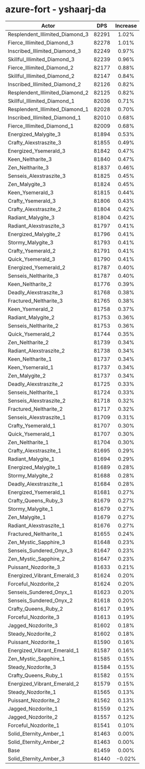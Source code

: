 # azure-fort - yshaarj-da
| Actor | DPS | Increase |
|---|:---:|:---:|
|Resplendent_Illimited_Diamond_3|82291|1.02%|
|Fierce_Illimited_Diamond_3|82278|1.01%|
|Inscribed_Illimited_Diamond_3|82249|0.97%|
|Skillful_Illimited_Diamond_3|82239|0.96%|
|Fierce_Illimited_Diamond_2|82177|0.88%|
|Skillful_Illimited_Diamond_2|82147|0.84%|
|Inscribed_Illimited_Diamond_2|82126|0.82%|
|Resplendent_Illimited_Diamond_2|82125|0.82%|
|Skillful_Illimited_Diamond_1|82036|0.71%|
|Resplendent_Illimited_Diamond_1|82028|0.70%|
|Inscribed_Illimited_Diamond_1|82010|0.68%|
|Fierce_Illimited_Diamond_1|82009|0.68%|
|Energized_Malygite_3|81894|0.53%|
|Crafty_Alexstraszite_3|81855|0.49%|
|Energized_Ysemerald_3|81842|0.47%|
|Keen_Neltharite_3|81840|0.47%|
|Zen_Neltharite_3|81837|0.46%|
|Senseis_Alexstraszite_3|81825|0.45%|
|Zen_Malygite_3|81824|0.45%|
|Keen_Ysemerald_3|81815|0.44%|
|Crafty_Ysemerald_3|81806|0.43%|
|Crafty_Alexstraszite_2|81804|0.42%|
|Radiant_Malygite_3|81804|0.42%|
|Radiant_Alexstraszite_3|81797|0.41%|
|Energized_Malygite_2|81796|0.41%|
|Stormy_Malygite_3|81793|0.41%|
|Crafty_Ysemerald_2|81791|0.41%|
|Quick_Ysemerald_3|81790|0.41%|
|Energized_Ysemerald_2|81787|0.40%|
|Senseis_Neltharite_3|81787|0.40%|
|Keen_Neltharite_2|81776|0.39%|
|Deadly_Alexstraszite_3|81768|0.38%|
|Fractured_Neltharite_3|81765|0.38%|
|Keen_Ysemerald_2|81758|0.37%|
|Radiant_Malygite_2|81753|0.36%|
|Senseis_Neltharite_2|81753|0.36%|
|Quick_Ysemerald_2|81744|0.35%|
|Zen_Neltharite_2|81739|0.34%|
|Radiant_Alexstraszite_2|81738|0.34%|
|Keen_Neltharite_1|81737|0.34%|
|Keen_Ysemerald_1|81737|0.34%|
|Zen_Malygite_2|81737|0.34%|
|Deadly_Alexstraszite_2|81725|0.33%|
|Senseis_Neltharite_1|81724|0.33%|
|Senseis_Alexstraszite_2|81718|0.32%|
|Fractured_Neltharite_2|81717|0.32%|
|Senseis_Alexstraszite_1|81709|0.31%|
|Crafty_Ysemerald_1|81707|0.30%|
|Quick_Ysemerald_1|81707|0.30%|
|Zen_Neltharite_1|81704|0.30%|
|Crafty_Alexstraszite_1|81695|0.29%|
|Radiant_Malygite_1|81694|0.29%|
|Energized_Malygite_1|81689|0.28%|
|Stormy_Malygite_2|81688|0.28%|
|Deadly_Alexstraszite_1|81684|0.28%|
|Energized_Ysemerald_1|81681|0.27%|
|Crafty_Queens_Ruby_3|81679|0.27%|
|Stormy_Malygite_1|81679|0.27%|
|Zen_Malygite_1|81679|0.27%|
|Radiant_Alexstraszite_1|81676|0.27%|
|Fractured_Neltharite_1|81655|0.24%|
|Zen_Mystic_Sapphire_3|81648|0.23%|
|Senseis_Sundered_Onyx_3|81647|0.23%|
|Zen_Mystic_Sapphire_2|81647|0.23%|
|Puissant_Nozdorite_3|81633|0.21%|
|Energized_Vibrant_Emerald_3|81624|0.20%|
|Forceful_Nozdorite_2|81624|0.20%|
|Senseis_Sundered_Onyx_1|81623|0.20%|
|Senseis_Sundered_Onyx_2|81618|0.20%|
|Crafty_Queens_Ruby_2|81617|0.19%|
|Forceful_Nozdorite_3|81613|0.19%|
|Jagged_Nozdorite_3|81602|0.18%|
|Steady_Nozdorite_2|81602|0.18%|
|Puissant_Nozdorite_1|81590|0.16%|
|Energized_Vibrant_Emerald_1|81587|0.16%|
|Zen_Mystic_Sapphire_1|81585|0.15%|
|Steady_Nozdorite_3|81584|0.15%|
|Crafty_Queens_Ruby_1|81582|0.15%|
|Energized_Vibrant_Emerald_2|81579|0.15%|
|Steady_Nozdorite_1|81565|0.13%|
|Puissant_Nozdorite_2|81562|0.13%|
|Jagged_Nozdorite_1|81559|0.12%|
|Jagged_Nozdorite_2|81557|0.12%|
|Forceful_Nozdorite_1|81541|0.10%|
|Solid_Eternity_Amber_1|81463|0.00%|
|Solid_Eternity_Amber_2|81463|0.00%|
|Base|81459|0.00%|
|Solid_Eternity_Amber_3|81440|-0.02%|

